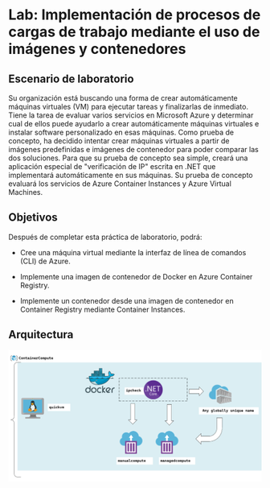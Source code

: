 # Lab: Implementación de procesos de cargas de trabajo mediante el uso de imágenes y contenedores

## Escenario de laboratorio

Su organización está buscando una forma de crear automáticamente máquinas virtuales (VM) para ejecutar tareas y finalizarlas de inmediato. Tiene la tarea de evaluar varios servicios en Microsoft Azure y determinar cual de ellos puede ayudarlo a crear automáticamente máquinas virtuales e instalar software personalizado en esas máquinas. Como prueba de concepto, ha decidido intentar crear máquinas virtuales a partir de imágenes predefinidas e imágenes de contenedor para poder comparar las dos soluciones. Para que su prueba de concepto sea simple, creará una aplicación especial de "verificación de IP" escrita en .NET que implementará automáticamente en sus máquinas. Su prueba de concepto evaluará los servicios de Azure Container Instances y Azure Virtual Machines.

## Objetivos

Después de completar esta práctica de laboratorio, podrá:

- Cree una máquina virtual mediante la interfaz de línea de comandos (CLI) de Azure.

- Implemente una imagen de contenedor de Docker en Azure Container Registry.

- Implemente un contenedor desde una imagen de contenedor en Container Registry mediante Container Instances.

## Arquitectura

![](images\Architecture.png)